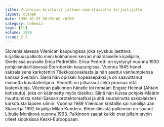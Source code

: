 ```yaml
---
title: Vilenican kristalli jälleen määriläiselle kirjailijalle
layout: clanek
date: 1999-02-01 00:00:00 +0200
category: bohemia
tags: [fi]
volume: 1999
issue: 2-3
---
```

Slovenialaisessa Vilenican kaupungissa joka syyskuu jaettava kirjallisuuspalkinto meni kolmannen kerran määriläiselle kirjailijalle, Sveitsissä asuvalle Erica Pedrettille.
Erica Pedretti on syntynyt vuonna 1930 pohjoismääriläisessä Šternberkin kaupungissa. Vuonna 1945 hänet saksalaisena karkotettiin Tšekkoslovakiasta ja hän asettui vanhempiensa kanssa Sveitsiin. Siellä hän opiskeli hopeasepäksi ja on saavuttanut mainetta kuvataiteilijana.
Pedretti on julkaissut sekä proosaa että lastenkirjoja. Vilenican palkinnon hänelle toi romaani Engste Heimat (Ahtain kotiseutu), joka on käännetty myös tšekiksi. Siinä hän kuvaa pohjois-Määrin muuttumista natsi-Saksan protektoraatiksi ja sitä seurannutta saksalaisten karkotusta lapsen silmin.
Vuonna 1989 Vilenican kristallin sai runoilija Jan Skácel ja 1992 kirjailija Milan Kundera. Böömiläisistä palkinnon on saanut Libuše Moníková vuonna 1993. Palkinnon saajat kaikki ovat jollain tavoin olleet sidoksissa Keski-Eurooppaan.